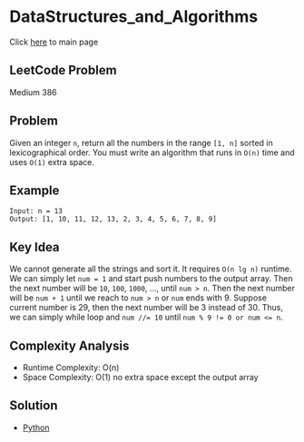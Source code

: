 # DataStructures_and_Algorithms
Click [here](../../README.md) to main page

## LeetCode Problem
Medium 386

## Problem
Given an integer `n`, return all the numbers in the range `[1, n]` sorted in lexicographical order. You must write an algorithm that runs in `O(n)` time and uses `O(1)` extra space.

## Example
```
Input: n = 13
Output: [1, 10, 11, 12, 13, 2, 3, 4, 5, 6, 7, 8, 9]
```

## Key Idea
We cannot generate all the strings and sort it. It requires `O(n lg n)` runtime. We can simply let `num = 1` and start push numbers to the output array. Then the next number will be `10`, `100`, `1000`, ..., until `num > n`. Then the next number will be `num + 1` until we reach to `num > n` or `num` ends with 9. Suppose current number is 29, then the next number will be 3 instead of 30. Thus, we can simply while loop and `num //= 10` until `num % 9 != 0 or num <= n`.

## Complexity Analysis
- Runtime Complexity: O(n)
- Space Complexity: O(1) no extra space except the output array

## Solution
- [Python](./solution.py)